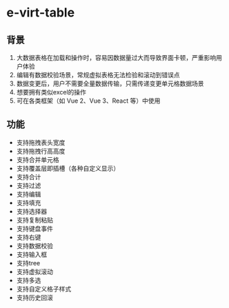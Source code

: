 # e-virt-table
## 背景
1. 大数据表格在加载和操作时，容易因数据量过大而导致界面卡顿，严重影响用户体验
2. 编辑有数据校验场景，常规虚拟表格无法检验和滚动到错误点
3. 数据变更后，用户不需要全量数据传输，只需传递变更单元格数据场景
4. 想要拥有类似excel的操作
5. 可在各类框架（如 Vue 2、Vue 3、React 等）中使用

## 功能
- 支持拖拽表头宽度
- 支持拖拽行高高度
- 支持合并单元格
- 支持覆盖层即插槽（各种自定义显示）
- 支持合计
- 支持过滤
- 支持编辑
- 支持填充
- 支持选择器
- 支持复制粘贴
- 支持键盘事件
- 支持右键
- 支持数据校验
- 支持输入框
- 支持tree
- 支持虚拟滚动
- 支持多选
- 支持自定义格子样式
- 支持历史回滚


